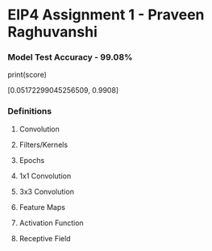 # EIP4 Assignment 1 - Praveen Raghuvanshi

### Model Test Accuracy - 99.08%

print(score)

 [0.05172299045256509, 0.9908] 



### Definitions

1. Convolution

   

2. Filters/Kernels

   

3. Epochs

   

4. 1x1 Convolution

   

5. 3x3 Convolution

   

6. Feature Maps

   

7. Activation Function

   

8. Receptive Field